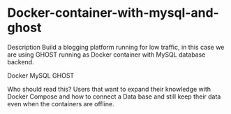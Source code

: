 # Docker-container-with-mysql-and-ghost

Description Build a blogging platform running for low traffic, in this case we are using GHOST running as Docker container with MySQL database backend.

Docker
MySQL
GHOST

Who should read this?
Users that want to expand their knowledge with Docker Compose and how to connect a Data base 
and still keep their data even when the containers are offline.

